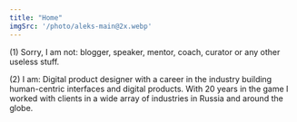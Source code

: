 ```yaml
---
title: "Home"
imgSrc: '/photo/aleks-main@2x.webp'
---
```


(1) Sorry, I am not: blogger, speaker, mentor, coach, curator or any other useless stuff.

(2) I am: Digital product designer with a career in the industry building human-centric interfaces and digital products. With 20 years in the game I worked with clients in a wide array of industries in Russia and around the globe.